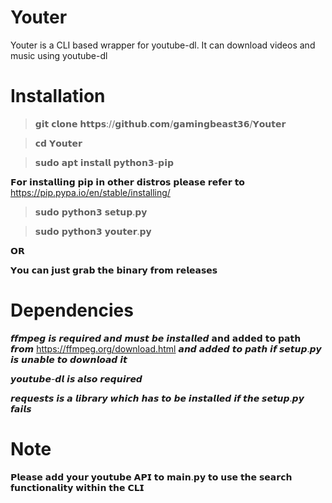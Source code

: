 # Youter
Youter is a CLI based wrapper for youtube-dl. It can download videos and music using youtube-dl

# Installation
> 𝗴𝗶𝘁 𝗰𝗹𝗼𝗻𝗲 𝗵𝘁𝘁𝗽𝘀://𝗴𝗶𝘁𝗵𝘂𝗯.𝗰𝗼𝗺/𝗴𝗮𝗺𝗶𝗻𝗴𝗯𝗲𝗮𝘀𝘁𝟯𝟲/𝗬𝗼𝘂𝘁𝗲𝗿

> 𝗰𝗱 𝗬𝗼𝘂𝘁𝗲𝗿

> 𝘀𝘂𝗱𝗼 𝗮𝗽𝘁 𝗶𝗻𝘀𝘁𝗮𝗹𝗹 𝗽𝘆𝘁𝗵𝗼𝗻𝟯-𝗽𝗶𝗽

𝗙𝗼𝗿 𝗶𝗻𝘀𝘁𝗮𝗹𝗹𝗶𝗻𝗴 𝗽𝗶𝗽 𝗶𝗻 𝗼𝘁𝗵𝗲𝗿 𝗱𝗶𝘀𝘁𝗿𝗼𝘀 𝗽𝗹𝗲𝗮𝘀𝗲 𝗿𝗲𝗳𝗲𝗿 𝘁𝗼 https://pip.pypa.io/en/stable/installing/

> 𝘀𝘂𝗱𝗼 𝗽𝘆𝘁𝗵𝗼𝗻𝟯 𝘀𝗲𝘁𝘂𝗽.𝗽𝘆

> 𝘀𝘂𝗱𝗼 𝗽𝘆𝘁𝗵𝗼𝗻𝟯 𝘆𝗼𝘂𝘁𝗲𝗿.𝗽𝘆

   𝗢𝗥

𝗬𝗼𝘂 𝗰𝗮𝗻 𝗷𝘂𝘀𝘁 𝗴𝗿𝗮𝗯 𝘁𝗵𝗲 𝗯𝗶𝗻𝗮𝗿𝘆 𝗳𝗿𝗼𝗺 𝗿𝗲𝗹𝗲𝗮𝘀𝗲𝘀 

# Dependencies

𝙛𝙛𝙢𝙥𝙚𝙜 𝙞𝙨 𝙧𝙚𝙦𝙪𝙞𝙧𝙚𝙙 𝙖𝙣𝙙 𝙢𝙪𝙨𝙩 𝙗𝙚 𝙞𝙣𝙨𝙩𝙖𝙡𝙡𝙚𝙙 𝗮𝗻𝗱 𝗮𝗱𝗱𝗲𝗱 𝘁𝗼 𝗽𝗮𝘁𝗵 𝙛𝙧𝙤𝙢 https://ffmpeg.org/download.html 𝙖𝙣𝙙 𝙖𝙙𝙙𝙚𝙙 𝙩𝙤 𝙥𝙖𝙩𝙝 𝙞𝙛 𝙨𝙚𝙩𝙪𝙥.𝙥𝙮 𝙞𝙨 𝙪𝙣𝙖𝙗𝙡𝙚 𝙩𝙤 𝙙𝙤𝙬𝙣𝙡𝙤𝙖𝙙 𝙞𝙩

𝙮𝙤𝙪𝙩𝙪𝙗𝙚-𝙙𝙡 𝙞𝙨 𝙖𝙡𝙨𝙤 𝙧𝙚𝙦𝙪𝙞𝙧𝙚𝙙

𝙧𝙚𝙦𝙪𝙚𝙨𝙩𝙨 𝙞𝙨 𝙖 𝙡𝙞𝙗𝙧𝙖𝙧𝙮 𝙬𝙝𝙞𝙘𝙝 𝙝𝙖𝙨 𝙩𝙤 𝙗𝙚 𝙞𝙣𝙨𝙩𝙖𝙡𝙡𝙚𝙙 𝙞𝙛 𝙩𝙝𝙚 𝙨𝙚𝙩𝙪𝙥.𝙥𝙮 𝙛𝙖𝙞𝙡𝙨

# Note
𝗣𝗹𝗲𝗮𝘀𝗲 𝗮𝗱𝗱 𝘆𝗼𝘂𝗿 𝘆𝗼𝘂𝘁𝘂𝗯𝗲 𝗔𝗣𝗜 𝘁𝗼 𝗺𝗮𝗶𝗻.𝗽𝘆 𝘁𝗼 𝘂𝘀𝗲 𝘁𝗵𝗲 𝘀𝗲𝗮𝗿𝗰𝗵 𝗳𝘂𝗻𝗰𝘁𝗶𝗼𝗻𝗮𝗹𝗶𝘁𝘆 𝘄𝗶𝘁𝗵𝗶𝗻 𝘁𝗵𝗲 𝗖𝗟𝗜


